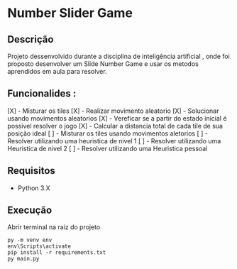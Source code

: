 # Number Slider Game 
## Descrição 
Projeto dessenvolvido durante a disciplina de inteligência artificial , onde foi proposto desenvolver um Slide Number Game e usar os metodos aprendidos em aula para resolver.
## Funcionalides :
[X] - Misturar os tiles
[X] - Realizar movimento aleatorio
[X] - Solucionar usando movimentos aleatorios
[X] - Vereficar se a partir do estado inicial é possivel resolver o jogo
[X] - Calcular a distancia total de cada tile de sua posição ideal
[ ] - Misturar os tiles usando movimentos aletorios
[ ] - Resolver utilizando uma heuristica de nivel 1
[ ] - Resolver utilizando uma Heuristica de nivel 2
[ ] - Resolver utilizando uma Heuristica pessoal
## Requisitos 
 - Python 3.X

## Execução
Abrir terminal na raiz do projeto
```
py -m venv env
env\Scripts\activate         
pip install -r requirements.txt
py main.py
```
